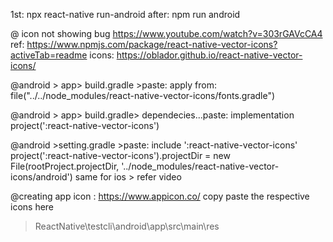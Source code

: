 1st:
npx react-native run-android
after:
npm run android

@ icon not showing bug 
https://www.youtube.com/watch?v=303rGAVcCA4
ref: https://www.npmjs.com/package/react-native-vector-icons?activeTab=readme
icons: https://oblador.github.io/react-native-vector-icons/

@android > app> build.gradle >paste:
apply from: file("../../node_modules/react-native-vector-icons/fonts.gradle")

@android > app> build.gradle> dependecies...paste:
implementation project(':react-native-vector-icons')

@android >setting.gradle >paste:
include ':react-native-vector-icons'
project(':react-native-vector-icons').projectDir = new File(rootProject.projectDir, '../node_modules/react-native-vector-icons/android')
same for ios > refer video


@creating app icon : https://www.appicon.co/
copy paste the respective icons here
> ReactNative\testcli\android\app\src\main\res